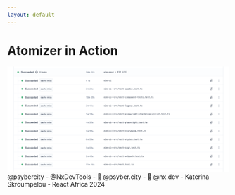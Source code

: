 ```yaml
---
layout: default
---
```


# Atomizer in Action

<div class="mt-8">
  <div class="w-full h-[500px] flex items-center justify-center">
    <img 
      src="../images/atomizer-example.png" 
      alt="Atomizer Example" 
      class="max-w-full max-h-full object-contain"
    />
  </div>
</div>

<div class="absolute bottom-4 left-0 right-0 text-gray-400 text-sm text-center">
  @psybercity - @NxDevTools - 🦋 @psyber.city - 🦋 @nx.dev - Katerina Skroumpelou - React Africa 2024
</div>
